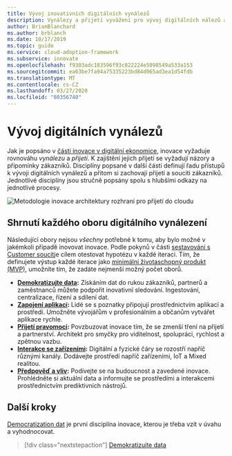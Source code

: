 ```yaml
---
title: Vývoj inovativních digitálních vynálezů
description: Vynálezy a přijetí vyvážení pro vývoj digitálních nálezů a jejich přijetí a soucit.
author: BrianBlanchard
ms.author: brblanch
ms.date: 10/17/2019
ms.topic: guide
ms.service: cloud-adoption-framework
ms.subservice: innovate
ms.openlocfilehash: f9303adc183596f93c822224e5098549a533a153
ms.sourcegitcommit: ea63be7fa94a75335223bd84d065ad3ea1d54fdb
ms.translationtype: MT
ms.contentlocale: cs-CZ
ms.lasthandoff: 03/27/2020
ms.locfileid: "80356740"
---
```

# <a name="develop-digital-inventions"></a>Vývoj digitálních vynálezů

Jak je popsáno v [části inovace v digitální ekonomice](./index.md), inovace vyžaduje rovnováhu *vynálezu* a *přijetí*. K zajištění jejich přijetí se vyžadují názory a připomínky zákazníků. Disciplíny popsané v další části definují řadu přístupů k vývoji digitálních vynálezů a přitom si zachovají přijetí a souciti zákazníků. Jednotlivé disciplíny jsou stručně popsány spolu s hlubšími odkazy na jednotlivé procesy.

![Metodologie inovace architektury rozhraní pro přijetí do cloudu](../../_images/innovate/innovate-methodology.png)

## <a name="summary-of-each-discipline-of-digital-invention"></a>Shrnutí každého oboru digitálního vynálezení

Následující obory nejsou *všechny* potřebné k tomu, aby bylo možné v jakémkoli případě inovovat inovace. Podle pokynů v části [sestavování s Customer soucit](./build.md)je cílem otestovat hypotézu v každé iteraci. Tím, že definujete výstup každé iterace jako [minimální životaschopný produkt (MVP)](../../govern/policy-compliance/index.md), umožníte tím, že zadáte nejmenší možný počet oborů.

- **[Demokratizujte data](./data.md):** Získáním dat do rukou zákazníků, partnerů a zaměstnanců můžete podpořit inovativní sledování. Ingestování, centralizace, řízení a sdílení dat.
- **[Zapojení aplikací](./apps.md):** Lidé se s poznatky připojují prostřednictvím aplikací a prostředí. Umožněte vývojářům v profesionálním a občanům vytvářet aplikace rychle.
- **[Přijetí pravomocí](./ci-cd.md):** Povzbuzovat inovace tím, že se zmenší tření na přijetí a partnerství. Architekt pro smyčky pro viditelnost, spolupráci, rychlost a zpětnou vazbu.
- **[Interakce se zařízeními](./devices.md):** Digitální a fyzické čáry se rozostří napříč různými kanály. Dodávejte prostředí napříč zařízeními, IoT a Mixed realitou.
- **[Předpověď a vliv](./predict.md):** Podívejte se na budoucnost a zavedené inovace. Prohlédněte si aktuální data a informujte se prostředími a interakcemi prostřednictvím prediktivních nástrojů.

## <a name="next-steps"></a>Další kroky

[Democratization dat](./data.md) je první disciplína inovace, kterou je třeba vzít v úvahu a vyhodnocovat.

> [!div class="nextstepaction"]
> [Demokratizujte data](./data.md)
